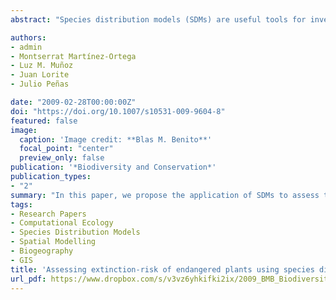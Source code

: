 ```yaml
---
abstract: "Species distribution models (SDMs) are useful tools for investigating rare and endangered species as well as the environmental variables affecting them. In this paper, we propose the application of SDMs to assess the extinction-risk of plant species in relation to the spread of greenhouses in a Mediterranean landscape, where habitat depletion is one of the main causes of biodiversity loss. For this purpose, presence records of the model species (Linaria nigricans, a endemic and threatened species) and the greenhouses, a dataset of environmental variables, and different only presence-based modelling algorithms (Bioclim, Domain, GARP, MaxEnt and ENFA) were used to build SDMs for L. nigricans as well as for greenhouses. To evaluate the models a modified approach of the area-under-curve ROC was applied. Combining the most accurate models, we generated an extinction-risk model of L. nigricans populations, which enabled us to assess the sustainability of the most threatened populations. Our results show that is possible to model greenhouses spreading as a “biological invasion”. The procedure explained and used in this work is quite novel, and offers an objective spatial criterion intended for the management of natural resources and for the conservation of the biodiversity in areas threatened by habitat depletion processes as particular as greenhouses expansion."

authors:
- admin
- Montserrat Martínez-Ortega
- Luz M. Muñoz
- Juan Lorite
- Julio Peñas

date: "2009-02-28T00:00:00Z"
doi: "https://doi.org/10.1007/s10531-009-9604-8"
featured: false
image:
  caption: 'Image credit: **Blas M. Benito**'
  focal_point: "center"
  preview_only: false
publication: '*Biodiversity and Conservation*'
publication_types:
- "2"
summary: "In this paper, we propose the application of SDMs to assess the extinction-risk of plant species in relation to the spread of greenhouses in a Mediterranean landscape, where habitat depletion is one of the main causes of biodiversity loss."
tags:
- Research Papers
- Computational Ecology
- Species Distribution Models
- Spatial Modelling
- Biogeography
- GIS
title: 'Assessing extinction-risk of endangered plants using species distribution models: a case study of habitat depletion caused by the spread of greenhouses'
url_pdf: https://www.dropbox.com/s/v3vz6yhkifki2ix/2009_BMB_Biodiversity_and_Conservation.pdf?dl=1
---
```


